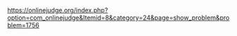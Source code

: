 https://onlinejudge.org/index.php?option=com_onlinejudge&Itemid=8&category=24&page=show_problem&problem=1756
